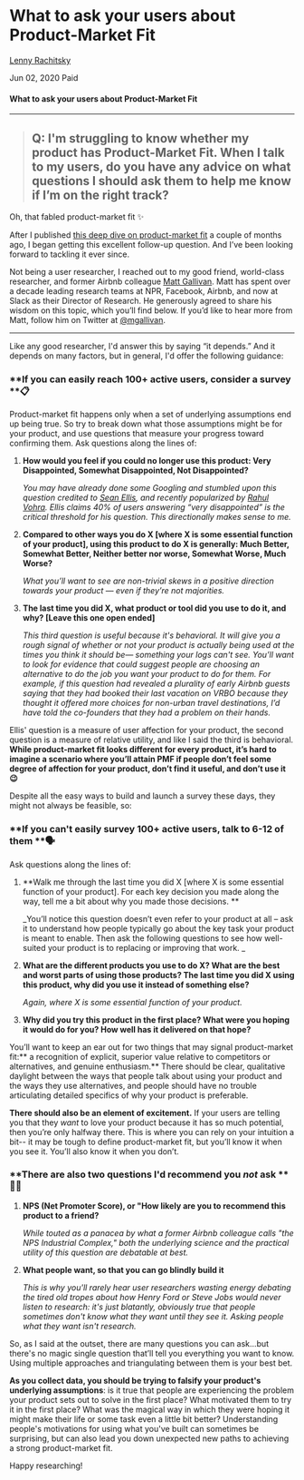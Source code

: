 # What to ask your users about Product-Market Fit

[Lenny Rachitsky](https://substack.com/@lenny)

Jun 02, 2020 Paid

#### What to ask your users about Product-Market Fit

- - -

> ## **Q: I'm struggling to know whether my product has Product-Market Fit. When I talk to my users, do you have any advice on what questions I should ask them to help me know if I’m on the right track?**

Oh, that fabled product-market fit ✨

After I published [this deep dive on product-market fit](https://www.lennyrachitsky.com/p/how-to-know-if-youve-got-productmarket) a couple of months ago, I began getting this excellent follow-up question. And I’ve been looking forward to tackling it ever since.

Not being a user researcher, I reached out to my good friend, world-class researcher, and former Airbnb colleague [Matt Gallivan](https://twitter.com/mgallivan?lang=en). Matt has spent over a decade leading research teams at NPR, Facebook, Airbnb, and now at Slack as their Director of Research. He generously agreed to share his wisdom on this topic, which you’ll find below. If you’d like to hear more from Matt, follow him on Twitter at [@mgallivan](https://twitter.com/mgallivan?lang=en).

- - -

Like any good researcher, I'd answer this by saying “it depends.” And it depends on many factors, but in general, I'd offer the following guidance:

### **If you can easily reach 100+ active users, consider a survey **📋

Product-market fit happens only when a set of underlying assumptions end up being true. So try to break down what those assumptions might be for your product, and use questions that measure your progress toward confirming them. Ask questions along the lines of:

1. **How would you feel if you could no longer use this product: Very Disappointed, Somewhat Disappointed, Not Disappointed?** 

   _You may have already done some Googling and stumbled upon this question credited to [Sean Ellis](https://blog.growthhackers.com/using-product-market-fit-to-drive-sustainable-growth-58e9124ee8db), and recently popularized by [Rahul Vohra](https://firstround.com/review/how-superhuman-built-an-engine-to-find-product-market-fit/). Ellis claims 40% of users answering “very disappointed” is the critical threshold for his question. This directionally makes sense to me._

2. **Compared to other ways you do X \[where X is some essential function of your product], using this product to do X is generally: Much Better, Somewhat Better, Neither better nor worse, Somewhat Worse, Much Worse?**

   _What you’ll want to see are non-trivial skews in a positive direction towards your product — even if they’re not majorities._

3. **The last time you did X, what product or tool did you use to do it, and why? \[Leave this one open ended]**

   _This third question is useful because it's behavioral. It will give you a rough signal of whether or not your product is actually being used at the times you think it should be— something your logs can't see. You’ll want to look for evidence that could suggest people are choosing an alternative to do the job you want your product to do for them. For example, if this question had revealed a plurality of early Airbnb guests saying that they had booked their last vacation on VRBO because they thought it offered more choices for non-urban travel destinations, I’d have told the co-founders that they had a problem on their hands._

Ellis' question is a measure of user affection for your product, the second question is a measure of relative utility, and like I said the third is behavioral. **While product-market fit looks different for every product, it’s hard to imagine a scenario where you’ll attain PMF if people don’t feel some degree of affection for your product, don’t find it useful, and don’t use it 😉**

Despite all the easy ways to build and launch a survey these days, they might not always be feasible, so:

### **If you can't easily survey 100+ active users, talk to 6-12 of them **🗣

Ask questions along the lines of:

1. **Walk me through the last time you did X \[where X is some essential function of your product]. For each key decision you made along the way, tell me a bit about why you made those decisions. **

   _You’ll notice this question doesn’t even refer to your product at all – ask it to understand how people typically go about the key task your product is meant to enable. Then ask the following questions to see how well-suited your product is to replacing or improving that work. _

2. **What are the different products you use to do X? What are the best and worst parts of using those products? The last time you did X using this product, why did you use it instead of something else?**

   _Again, where X is some essential function of your product._

3. **Why did you try this product in the first place? What were you hoping it would do for you? How well has it delivered on that hope?**

You’ll want to keep an ear out for two things that may signal product-market fit:** a recognition of explicit, superior value relative to competitors or alternatives, and genuine enthusiasm.** There should be clear, qualitative daylight between the ways that people talk about using your product and the ways they use alternatives, and people should have no trouble articulating detailed specifics of why your product is preferable. 

**There should also be an element of excitement.** If your users are telling you that they _want_ to love your product because it has so much potential, then you’re only halfway there. This is where you can rely on your intuition a bit-- it may be tough to define product-market fit, but you’ll know it when you see it. You’ll also know it when you don’t.

### **There are also two questions I'd recommend you **_**not**_** ask **🙅‍♀️

1. **NPS (Net Promoter Score), or "How likely are you to recommend this product to a friend?**

   _While touted as a panacea by what a former Airbnb colleague calls "the NPS Industrial Complex," both the underlying science and the practical utility of this question are debatable at best._

2. **What people want, so that you can go blindly build it**

   _This is why you'll rarely hear user researchers wasting energy debating the tired old tropes about how Henry Ford or Steve Jobs would never listen to research: it's just blatantly, obviously true that people sometimes don't know what they want until they see it. Asking people what they want isn't research._

So, as I said at the outset, there are many questions you can ask...but there's no magic single question that’ll tell you everything you want to know. Using multiple approaches and triangulating between them is your best bet.

**As you collect data, you should be trying to falsify your product's underlying assumptions**: is it true that people are experiencing the problem your product sets out to solve in the first place? What motivated them to try it in the first place? What was the magical way in which they were hoping it might make their life or some task even a little bit better? Understanding people's motivations for using what you've built can sometimes be surprising, but can also lead you down unexpected new paths to achieving a strong product-market fit.

Happy researching!
